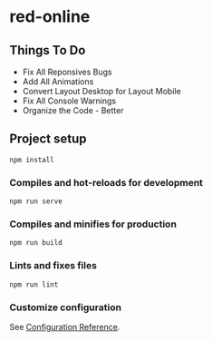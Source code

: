 # red-online

## Things To Do

 - Fix All Reponsives Bugs
 - Add All Animations
 - Convert Layout Desktop for Layout Mobile
 - Fix All Console Warnings
 - Organize the Code - Better

## Project setup
```
npm install
```

### Compiles and hot-reloads for development
```
npm run serve
```

### Compiles and minifies for production
```
npm run build
```

### Lints and fixes files
```
npm run lint
```

### Customize configuration
See [Configuration Reference](https://cli.vuejs.org/config/).
